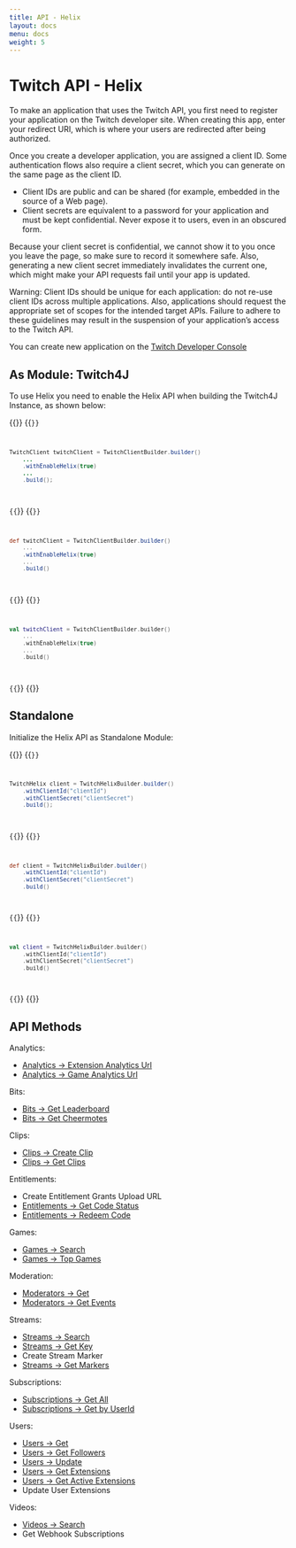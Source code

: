 ```yaml
---
title: API - Helix
layout: docs
menu: docs
weight: 5
---
```


# Twitch API - Helix

To make an application that uses the Twitch API, you first need to register your application on the Twitch developer site. When creating this app, enter your redirect URI, which is where your users are redirected after being authorized.

Once you create a developer application, you are assigned a client ID. Some authentication flows also require a client secret, which you can generate on the same page as the client ID.

* Client IDs are public and can be shared (for example, embedded in the source of a Web page).
* Client secrets are equivalent to a password for your application and must be kept confidential. Never expose it to users, even in an obscured form.

Because your client secret is confidential, we cannot show it to you once you leave the page, so make sure to record it somewhere safe. Also, generating a new client secret immediately invalidates the current one, which might make your API requests fail until your app is updated.

Warning: Client IDs should be unique for each application: do not re-use client IDs across multiple applications. Also, applications should request the appropriate set of scopes for the intended target APIs. Failure to adhere to these guidelines may result in the suspension of your application’s access to the Twitch API.

You can create new application on the [Twitch Developer Console](https://glass.twitch.tv/console/apps/create)

## As Module: Twitch4J

To use Helix you need to enable the Helix API when building the Twitch4J Instance, as shown below:

{{<codeblocks>}}
{{<code Java>}}
```java
TwitchClient twitchClient = TwitchClientBuilder.builder()
    ...
    .withEnableHelix(true)
    ...
    .build();
```

{{</code>}}
{{<code Groovy>}}
```groovy
def twitchClient = TwitchClientBuilder.builder()
    ...
    .withEnableHelix(true)
    ...
    .build()
```
{{</code>}}
{{<code Kotlin>}}
```kotlin
val twitchClient = TwitchClientBuilder.builder()
    ...
    .withEnableHelix(true)
    ...
    .build()
```
{{</code>}}
{{</codeblocks>}}
## Standalone

Initialize the Helix API as Standalone Module:

{{<codeblocks>}}
{{<code Java>}}
```java
TwitchHelix client = TwitchHelixBuilder.builder()
    .withClientId("clientId")
    .withClientSecret("clientSecret")
    .build();
```
{{</code>}}
{{<code Groovy>}}
```groovy
def client = TwitchHelixBuilder.builder()
    .withClientId("clientId")
    .withClientSecret("clientSecret")
    .build()
```
{{</code>}}
{{<code Kotlin>}}
```kotlin
val client = TwitchHelixBuilder.builder()
    .withClientId("clientId")
    .withClientSecret("clientSecret")
    .build()
```
{{</code>}}
{{</codeblocks>}}

## API Methods

Analytics:

- [Analytics -> Extension Analytics Url](./analytics-extension-url)
- [Analytics -> Game Analytics Url](./analytics-game-url)

Bits:

- [Bits -> Get Leaderboard](./bits-leaderboard)
- [Bits -> Get Cheermotes](./bits-cheermotes)

Clips:

- [Clips -> Create Clip](./clips-create)
- [Clips -> Get Clips](./clips-get)

Entitlements:

- Create Entitlement Grants Upload URL
- [Entitlements -> Get Code Status](./entitlements-codes)
- [Entitlements -> Redeem Code](./entitlements-redeem-codes)

Games:

- [Games -> Search](./games-get)
- [Games -> Top Games](./games-top)

Moderation:

- [Moderators -> Get](./moderators-get)
- [Moderators -> Get Events](./moderators-get-events)

Streams:

- [Streams -> Search](./streams-get)
- [Streams -> Get Key](./streams-get-key)
- Create Stream Marker
- [Streams -> Get Markers](./streams-markers-get)

Subscriptions:

- [Subscriptions -> Get All](./subscriptions-get)
- [Subscriptions -> Get by UserId](./subscriptions-byuser)

Users:

- [Users -> Get](./users-get)
- [Users -> Get Followers](./users-followers)
- [Users -> Update](./users-update)
- [Users -> Get Extensions](./users-extensions)
- [Users -> Get Active Extensions](./users-active-extensions)
- Update User Extensions

Videos:

- [Videos -> Search](./videos-get)
- Get Webhook Subscriptions
